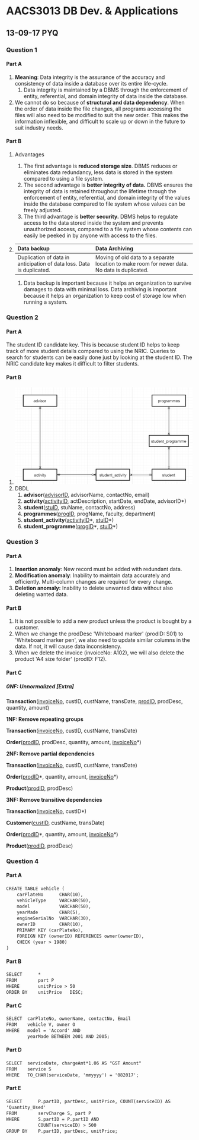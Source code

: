 # AACS3013 DB Dev. & Applications

## 13-09-17 PYQ

### Question 1

#### Part A

1. **Meaning**: Data integrity is the assurance of the accuracy and consistency of data inside a database over its entire life-cycle.
   1. Data integrity is maintained by a DBMS through the enforcement of entity, referential, and domain integrity of data inside the database.
2. We cannot do so because of **structural and data dependency**. When the order of data inside the file changes, all programs accessing the files will also need to be modified to suit the new order. This makes the information inflexible, and difficult to scale up or down in the future to suit industry needs.

#### Part B

1. Advantages
   1. The first advantage is **reduced storage size**. DBMS reduces or eliminates data redundancy, less data is stored in the system compared to using a file system.
   2. The second advantage is **better integrity of data.** DBMS ensures the integrity of data is retained throughout the lifetime through the enforcement of entity, referential, and domain integrity of the values inside the database compared to file system whose values can be freely adjusted. 
   3. The third advantage is **better security.** DBMS helps to regulate access to the data stored inside the system and prevents unauthorized access, compared to a file system whose contents can easily be peeked in by anyone with access to the files.
2.  | Data backup                                                  | Data Archiving                                               |
    | ------------------------------------------------------------ | ------------------------------------------------------------ |
    | Duplication of data in anticipation of data loss. Data is duplicated. | Moving of old data to a separate location to make room for newer data. No data is duplicated. |
    
    1. Data backup is important because it helps an organization to survive damages to data with minimal loss. Data archiving is important because it helps an organization to keep cost of storage low when running a system.

### Question 2

#### Part A

The student ID candidate key. This is because student ID helps to keep track of more student details compared to using the NRIC. Queries to search for students can be easily done just by looking at the student ID. The NRIC candidate key makes it difficult to filter students.

#### Part B

1. ![2b-erd](introdb-sept-2017.assets/2b-erd.png)
2. DBDL
   1. **advisor**(<u>advisorID</u>, advisorName, contactNo, email)
   2. **activity**(<u>activityID</u>, actDescription, startDate, endDate, advisorID\*)
   3. **student**(<u>stuID</u>, stuName, contactNo, address)
   4. **programmes**(<u>progID</u>, progName, faculty, department)
   5. **student_activity**(<u>activityID</u>\*, <u>stuID</u>\*)
   6. **student_programme**(<u>progID</u>\*, <u>stuID</u>*)

### Question 3

#### Part A

1. **Insertion anomaly**: New record must be added with redundant data.
2. **Modification anomaly**: Inability to maintain data accurately and efficiently. Multi-column changes are required for every change.
3. **Deletion anomaly:** Inability to delete unwanted data without also deleting wanted data.

#### Part B

1. It is not possible to add a new product unless the product is bought by a customer.
2. When we change the prodDesc 'Whiteboard marker' (prodID: S01) to 'Whiteboard marker pen', we also need to update similar columns in the data. If not, it will cause data inconsistency.
3. When we delete the invoice (invoiceNo: A102), we will also delete the product 'A4 size folder' (prodID: F12).

#### Part C

##### 0NF: Unnormalized [Extra]

**Transaction**(<u>invoiceNo</u>, custID, custName, transDate, <u>prodID</u>, prodDesc, quantity, amount)

**1NF: Remove repeating groups**

**Transaction**(<u>invoiceNo</u>, custID, custName, transDate)

**Order**(<u>prodID</u>, prodDesc, quantity, amount, <u>invoiceNo</u>\*)

**2NF: Remove partial dependencies**

**Transaction**(<u>invoiceNo</u>, custID, custName, transDate)

**Order**(<u>prodID</u>\*, quantity, amount, <u>invoiceNo</u>\*)

**Product**(<u>prodID</u>, prodDesc)

**3NF: Remove transitive dependencies** 

**Transaction**(<u>invoiceNo</u>, custID*)

**Customer**(<u>custID</u>, custName, transDate)

**Order**(<u>prodID</u>\*, quantity, amount, <u>invoiceNo</u>\*)

**Product**(<u>prodID</u>, prodDesc)

### Question 4

#### Part A

```mysql
CREATE TABLE vehicle (
	carPlateNo 		CHAR(10),
    vehicleType		VARCHAR(50),
    model			VARCHAR(50),
    yearMade		CHAR(5),
    engineSerialNo	VARCHAR(30),
    ownerID			CHAR(10),
    PRIMARY KEY (carPlateNo),
    FOREIGN KEY (ownerID) REFERENCES owner(ownerID),
    CHECK (year > 1980)
)
```

#### Part B

```mysql
SELECT 		*
FROM 		part P
WHERE		unitPrice > 50
ORDER BY	unitPrice	DESC;
```

#### Part C

```mysql
SELECT 	carPlateNo, ownerName, contactNo, Email
FROM 	vehicle V, owner O
WHERE	model = 'Accord' AND
		yearMade BETWEEN 2001 AND 2005;
```

#### Part D

```mysql
SELECT 	serviceDate, chargeAmt*1.06 AS "GST Amount"
FROM 	service S
WHERE 	TO_CHAR(serviceDate, 'mmyyyy') = '082017';
```

#### Part E

```mysql
SELECT 		P.partID, partDesc, unitPrice, COUNT(serviceID) AS 'Quantity_Used'
FROM 		servCharge S, part P
WHERE		S.partID = P.partID AND
			COUNT(serviceID) > 500
GROUP BY	P.partID, partDesc, unitPrice;
```


